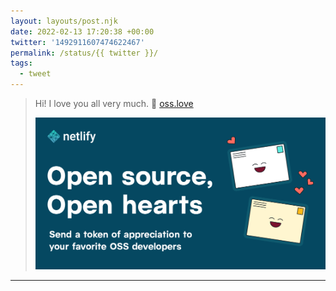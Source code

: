 ```yaml
---
layout: layouts/post.njk
date: 2022-02-13 17:20:38 +00:00
twitter: '1492911607474622467'
permalink: /status/{{ twitter }}/
tags: 
  - tweet
---
```


> Hi! I love you all very much. 💚 [oss.love](https://oss.love/)
> 
> [![Open source, open hearts](/img/oss-og.png)](https://oss.love/)

---
